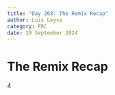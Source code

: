 ```yaml
---
title: "Day 268: The Remix Recap"
author: Luis Leyva
category: FRC
date: 29 September 2024
---
```


# The Remix Recap

4
